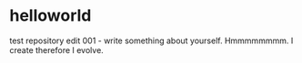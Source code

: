 # helloworld
test repository
edit 001 - write something about yourself.
Hmmmmmmmm.
I create therefore I evolve.
